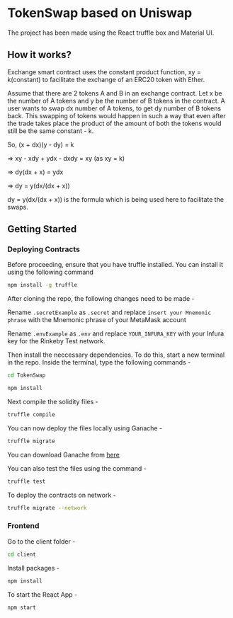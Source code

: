 # TokenSwap based on Uniswap

The project has been made using the React truffle box and Material UI.



## How it works?

Exchange smart contract uses the constant product function, xy = k(constant) to facilitate the exchange of an ERC20 token with Ether.

Assume that there are 2 tokens A and B in an exchange contract. Let x be the number of A tokens and y be the number of B tokens in the contract. A user wants to swap dx number of A tokens, to get dy number of B tokens back. This swapping of tokens would happen in such a way that even after the trade takes place the product of the amount of both the tokens would still be the same constant - k.

So, (x + dx)(y - dy) = k

=> xy - xdy + ydx - dxdy = xy (as xy = k)

=> dy(dx + x) = ydx

=> dy = y(dx/(dx + x))

dy = y(dx/(dx + x)) is the formula which is being used here to facilitate the swaps.

## Getting Started

### Deploying Contracts

Before proceeding, ensure that you have truffle installed. You can install it using the following command

```bash
npm install -g truffle
```

After cloning the repo, the following changes need to be made -

Rename `.secretExample` as `.secret` and replace `insert your Mnemonic phrase` with the Mnemonic phrase of your MetaMask account

Rename `.envExample` as `.env` and replace `YOUR_INFURA_KEY` with your Infura key for the Rinkeby Test network.

Then install the neccessary dependencies. To do this, start a new terminal in the repo. Inside the terminal, type the following commands -

```bash
cd TokenSwap
```

```bash
npm install
```

Next compile the solidity files -

```bash
truffle compile
```

You can now deploy the files locally using Ganache -

```bash
truffle migrate
```

You can download Ganache from [here](http://trufflesuite.com/ganache/)

You can also test the files using the command -

```bash
truffle test
```

To deploy the contracts on network -

```bash
truffle migrate --network 
```

### Frontend

Go to the client folder -

```bash
cd client
```

Install packages -

```bash
npm install
```

To start the React App -

```bash
npm start
```
